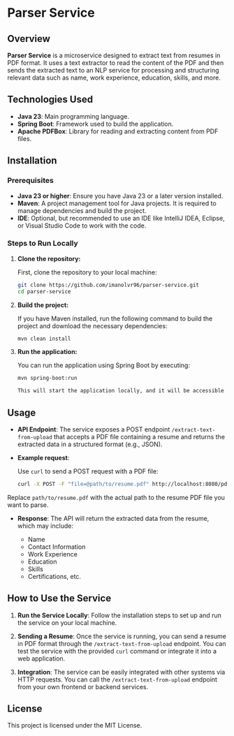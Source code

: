 # Parser Service

## Overview

**Parser Service** is a microservice designed to extract text from resumes in PDF format. It uses a text extractor to
read the content of the PDF and then sends the extracted text to an NLP service for processing and structuring relevant
data such as name, work experience, education, skills, and more.

## Technologies Used

- **Java 23**: Main programming language.
- **Spring Boot**: Framework used to build the application.
- **Apache PDFBox**: Library for reading and extracting content from PDF files.

## Installation

### Prerequisites

- **Java 23 or higher**: Ensure you have Java 23 or a later version installed.
- **Maven**: A project management tool for Java projects. It is required to manage dependencies and build the project.
- **IDE**: Optional, but recommended to use an IDE like IntelliJ IDEA, Eclipse, or Visual Studio Code to work with the
  code.

### Steps to Run Locally

1. **Clone the repository:**

   First, clone the repository to your local machine:

   ```bash
   git clone https://github.com/imanolvr96/parser-service.git
   cd parser-service

2. **Build the project:**

   If you have Maven installed, run the following command to build the project and download the necessary dependencies:

    ```bash
   mvn clean install


3. **Run the application:**

   You can run the application using Spring Boot by executing:

    ```bash
    mvn spring-boot:run
   
    This will start the application locally, and it will be accessible at http://localhost:8080.

## Usage

- **API Endpoint**: The service exposes a POST endpoint `/extract-text-from-upload` that accepts a PDF file containing a
  resume and returns the extracted data in a structured format (e.g., JSON).

- **Example request**:

  Use `curl` to send a POST request with a PDF file:

   ```bash
   curl -X POST -F "file=@path/to/resume.pdf" http://localhost:8080/pdf/extract-text-from-upload

Replace `path/to/resume.pdf` with the actual path to the resume PDF file you want to parse.

- **Response**: The API will return the extracted data from the resume, which may include:

    - Name
    - Contact Information
    - Work Experience
    - Education
    - Skills
    - Certifications, etc.

## How to Use the Service

1. **Run the Service Locally**: Follow the installation steps to set up and run the service on your local machine.

2. **Sending a Resume**: Once the service is running, you can send a resume in PDF format through the
   `/extract-text-from-upload`
   endpoint. You can test the service with the provided `curl` command or integrate it into a web application.

3. **Integration**: The service can be easily integrated with other systems via HTTP requests. You can call the
   `/extract-text-from-upload` endpoint from your own frontend or backend services.

## License

This project is licensed under the MIT License.
